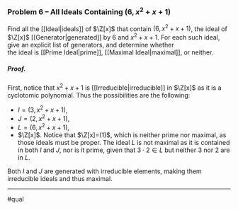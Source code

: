 ### Problem 6 – All Ideals Containing $(6, x^2 + x + 1)$
Find all the [[Ideal|ideals]] of $\Z[x]$ that contain $(6, x^2 + x + 1)$, the ideal of $\Z[x]$ [[Generator|generated]] by $6$ and  $x^2 + x + 1$. For each such ideal, give an explicit list of generators, and determine whether  
the ideal is [[Prime Ideal|prime]], [[Maximal Ideal|maximal]], or neither.

##### *Proof*.
First, notice that $x^2+x+1$ is [[Irreducible|irreducible]] in $\Z[x]$ as it is a cyclotomic polynomial. Thus the possibilities are the following:
- $I=(3,x^2+x+1)$,
- $J=(2,x^2+x+1)$,
- $L=(6,x^2+x+1)$, 
- $\Z[x]$.
Notice that $\Z[x]=(1)$, which is neither prime nor maximal, as those ideals must be proper. The ideal $L$ is not maximal as it is contained in both $I$ and $J$, nor is it prime, given that $3\cdot2\in L$ but neither $3$ nor $2$ are in $L$. 

Both $I$ and $J$ are generated with irreducible elements, making them irreducible ideals and thus maximal.
***
#qual